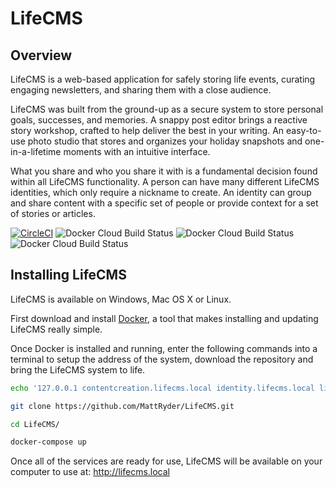 LifeCMS
===

Overview
---
LifeCMS is a web-based application for safely storing life events,  curating engaging newsletters, and sharing them with a close audience.

LifeCMS was built from the ground-up as a secure system to store personal goals, successes, and memories.
A snappy post editor brings a reactive story workshop, crafted to help deliver the best in your writing. An easy-to-use photo studio that stores and organizes your holiday snapshots and one-in-a-lifetime moments with an intuitive interface.

What you share and who you share it with is a fundamental decision found within all LifeCMS functionality.
A person can have many different LifeCMS identities, which only require a nickname to create. An identity can group and share content with a specific set of people or provide context for a set of stories or articles.

[![CircleCI](https://circleci.com/gh/MattRyder/LifeCMS/tree/master.svg?style=shield)](https://circleci.com/gh/MattRyder/LifeCMS/tree/master)
![Docker Cloud Build Status](https://img.shields.io/docker/cloud/build/lifecms/identity.api?label=docker%3A%20identity)
![Docker Cloud Build Status](https://img.shields.io/docker/cloud/build/lifecms/contentcreation.api?label=docker%3A%20content-creation)
![Docker Cloud Build Status](https://img.shields.io/docker/cloud/build/lifecms/web-spa?label=docker%3A%20web-spa)


## Installing LifeCMS

LifeCMS is available on Windows, Mac OS X or Linux.

First download and install [Docker](https://www.docker.com/products/docker-desktop), a tool that makes installing and updating LifeCMS really simple.

Once Docker is installed and running, enter the following commands into a terminal to setup the address of the system, download the repository and bring the LifeCMS system to life.

```bash
echo '127.0.0.1 contentcreation.lifecms.local identity.lifecms.local lifecms.local' | sudo tee -a /etc/hosts

git clone https://github.com/MattRyder/LifeCMS.git

cd LifeCMS/

docker-compose up
```

Once all of the services are ready for use, LifeCMS will be available on your computer to use at:  http://lifecms.local